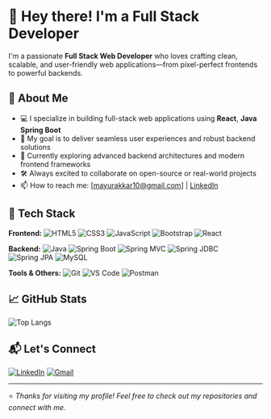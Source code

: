# 👋 Hey there! I'm a Full Stack Developer

I'm a passionate **Full Stack Web Developer** who loves crafting clean, scalable, and user-friendly web applications—from pixel-perfect frontends to powerful backends.

## 🚀 About Me

- 💻 I specialize in building full-stack web applications using **React**, **Java Spring Boot**
- 🎯 My goal is to deliver seamless user experiences and robust backend solutions
- 🌱 Currently exploring advanced backend architectures and modern frontend frameworks
- 🛠️ Always excited to collaborate on open-source or real-world projects
- 📫 How to reach me: [mayurakkar10@gmail.com] | [LinkedIn](https://linkedin.com/in/mayurakkar10)

## 🧰 Tech Stack

**Frontend:**
![HTML5](https://img.shields.io/badge/-HTML5-E34F26?logo=html5&logoColor=fff)
![CSS3](https://img.shields.io/badge/-CSS3-1572B6?logo=css3)
![JavaScript](https://img.shields.io/badge/-JavaScript-F7DF1E?logo=javascript&logoColor=000)
![Bootstrap](https://img.shields.io/badge/-Bootstrap-7952B3?logo=bootstrap&logoColor=fff)
![React](https://img.shields.io/badge/-React-61DAFB?logo=react&logoColor=000)

**Backend:**
![Java](https://img.shields.io/badge/-Java-007396?logo=java&logoColor=fff)
![Spring Boot](https://img.shields.io/badge/-Spring%20Boot-6DB33F?logo=springboot&logoColor=fff)
![Spring MVC](https://img.shields.io/badge/-Spring%20MVC-6DB33F?logo=spring&logoColor=fff)
![Spring JDBC](https://img.shields.io/badge/-Spring%20JDBC-6DB33F?logo=spring&logoColor=fff)
![Spring JPA](https://img.shields.io/badge/-Spring%20JPA-6DB33F?logo=spring&logoColor=fff)
![MySQL](https://img.shields.io/badge/-MySQL-4479A1?logo=mysql&logoColor=fff)

**Tools & Others:**
![Git](https://img.shields.io/badge/-Git-F05032?logo=git&logoColor=fff)
![VS Code](https://img.shields.io/badge/-VSCode-007ACC?logo=visual-studio-code&logoColor=fff)
![Postman](https://img.shields.io/badge/-Postman-FF6C37?logo=postman&logoColor=fff)

## 📈 GitHub Stats
![Top Langs](https://github-readme-stats.vercel.app/api/top-langs/?username=mayurakkar10&layout=compact&theme=tokyonight)

## 📬 Let's Connect

[![LinkedIn](https://img.shields.io/badge/-LinkedIn-0077B5?logo=linkedin&logoColor=white)](https://linkedin.com/in/mayurakkar10)
[![Gmail](https://img.shields.io/badge/-Gmail-D14836?logo=gmail&logoColor=white)](mailto:mayurakkar10@gmail.com)

---

⭐️ *Thanks for visiting my profile! Feel free to check out my repositories and connect with me.*


